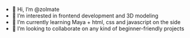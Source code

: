- 👋 Hi, I’m @zolmate
- 👀 I’m interested in frontend development and 3D modeling
- 🌱 I’m currently learning Maya + html, css and javascript on the side
- 💞️ I’m looking to collaborate on any kind of beginner-friendly projects

<!---
zolmate/zolmate is a ✨ special ✨ repository because its `README.md` (this file) appears on your GitHub profile.
You can click the Preview link to take a look at your changes.
--->

